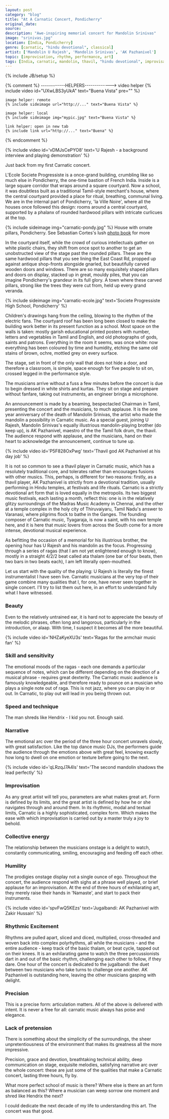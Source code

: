 ```yaml
---
layout: post
category: "blog"
title: "At A Carnatic Concert, Pondicherry"
original_date: 
source: 
description: "Awe-inspiring memorial concert for Mandolin Srinivas"
image: "srinivas.jpg"
location: [India, Pondicherry]
genre: [carnatic, "hindu devotional", classical]
artist: ['Mandolin U Rajesh', 'Mandolin Srinivas', 'AK Pazhanivel']
topic: [improvisation, rhythm, performance, art]
tags: [India, carnatic, mandolin, thavil, "hindu devotional", improvisation, classical, 'Mandolin U Rajesh', 'Mandolin Srinivas', 'AK Pazhanivel', Pondicherry, rhythm, performance, art]
---
```

{% include JB/setup %}

{% comment %}
	------------HELPERS------------->
	video helper
	{% include video id="UXwLBS3yUkA" text="Buena Vista" pre="" %} 

	image helper: remote
	{% include sideimage url="http://..." text="Buena Vista" %}

	image helper: local
	{% include sideimage img="mypic.jpg" text="Buena Vista" %}

	link helper: open in new tab
	{% include link url="http://..." text="Buena" %}
{% endcomment %}

{% include video id='vDMJsCePYO8' text='U Rajesh - a background interview and playing demonstration' %}

<span class="newthought">Just</span>  back from my first Carnatic concert.

 L'Ecole Societe Progressiste is a once-grand building, crumbling like so much else in Pondicherry, the one-time bastion of French India. Inside is a large square corridor that wraps around a square courtyard. Now a school, it was doubtless built as a traditional Tamil-style merchant's house, where the central courtyard provided a place for ritual, breathing, communal living. We are in the internal part of Pondicherry, 'la Ville Noire', where all the houses once followed this design: rooms around a central courtyard, supported by a phalanx of rounded hardwood pillars with intricate curlicues at the top.

{% include sideimage img="carnatic-pondy.jpg" %}
<span class='marginnote'>House with ornate pillars, Pondicherry. See Sebastian Cortes's lush <a href="http://www.tasveerjournal.com/pondicherry/">photo book</a> for more</span>

 In the courtyard itself, while the crowd of curious intellectuals gather on white plastic chairs, they shift from once spot to another to get an unobstructed view of the stage past the rounded pillars. These are the same hardwood pillars that you see lining the East Coast Rd, propped up against antique shop-fronts alongside gnarled, but beautifully carved wooden doors and windows. There are so many exquisitely shaped pillars and doors on display, stacked up in great, mouldy piles, that you can imagine Pondicherry's grandeur in its full glory. A town where these carved pillars, strong like the trees they were cut from, held up every grand veranda. 

{% include sideimage img="carnatic-ecole.jpg" text='Societe Progressiste High School, Pondicherry' %}

Children's drawings hang from the ceiling, blowing to the rhythm of the electric fans. The courtyard roof has been long been closed to make the building work better in its present function as a school. Most space on the walls is taken: mostly garish educational printed posters with number, letters and vegetables in Tamil and English, and old photographs of gods, saints and patrons. Everything in the room it seems, was once white: now everything has been coloured by time and humidity, etching the same old stains of brown, ochre, mottled grey on every surface.

The stage, set in front of the only wall that does not hide a door, and therefore a classroom, is simple, space enough for five people to sit on, crossed legged in the performance style.

The musicians arrive without a fuss a few minutes before the concert is due to begin dressed in white shirts and kurtas. They sit on stage and prepare without fanfare, taking out instruments, an engineer brings a microphone.

An announcement is made by a beaming, bespectacled Chairman in Tamil, presenting the concert and the musicians, to much applause. It is the one year anniversary of the death of Mandolin Srinivas, the artist who made the mandolin a possibility in Carnatic music. As a special guest, joining U Rajesh, Mandolin Srinivas's equally illustrious mandolin-playing brother (do keep up), is AK Pazhanivel, maestro of the the Tamil folk drum, the thavil.  The audience respond with applause, and the musicians, hand on their heart to acknowledge the announcement, continue to tune up.

{% include video id='P5F828OxPwg' text='Thavil god AK Pazhanivel at his day job' %}

It is not so common to see a thavil player in Carnatic music, which has a resolutely traditional core, and tolerates rather than encourages fusions with other musics. This, perhaps, is different for two reasons: firstly, as a thavil player, AK Pazhanivel is strictly from a devotional tradition, usually performing in Hindu temples, at festivals and life rituals. Carnatic is a strictly devotional art form that is loved equally in the metropolis. Its two biggest music festivals, each lasting a month, reflect this: one is in the relatively glitzy surroundings of the Madras Music Academy in Chennai, and the other at a temple complex in the holy city of Thiruvaiyaru, Tamil Nadu's answer to Varanasi, where pilgrims flock to bathe in the Ganges. The founding composer of Carnatic music, Tyagaraja, is now a saint, with  his own temple here, and it is here that music lovers from across the South come for a more intense, devotional musical experience. 

As befitting the occasion of a memorial for his illustrious brother, the opening hour has U Rajesh and his mandolin as the focus. Progressing through a series of ragas (that I am not yet enlightened enough to know), mostly in a straight 4/2/2 beat called ata thalam (one bar of four beats, then two bars in two beats each), I am left literally open-mouthed.

Let us start with the quality of the playing: U Rajesh is literally the finest instrumentalist I have seen live. Carnatic musicians at the very top of their game combine many qualities that I, for one, have never seen together in single concert. I'll try to list them out here, in an effort to understand fully what I have witnessed.

<h3>Beauty</h3>
Even to the relatively untrained ear, it is hard not to appreciate the beauty of the melodic phrases, often long and langorous, particularly in the introduction, or alaap. With time, I suspect it becomes all the more beautiful.

{% include video id='NHZaKyeXU3s' text='Ragas for the armchair music fan' %}


<h3>Skill and sensitivity</h3>
The emotional moods of the ragas - each one demands a particular sequence of notes, which can be different depending on the direction of a musical phrase - requires great dexterity. The Carnatic music audience is famously knowledgeable, and therefore ready to pounce on a musician who plays a single note out of raga. This is not jazz, where you can play in or out. In Carnatic, to play out will lead in you being thrown out. 

<h3>Speed and technique</h3>
The man shreds like Hendrix - I kid you not. Enough said.

<h3>Narrative</h3>
The emotional arc over the period of the three hour concert unravels slowly, with great satisfaction. Like the top dance music DJs, the performers guide the audience through the emotions above with great feel, knowing exactly how long to dwell on one emotion or texture before going to the next.

{% include video id='qLRzqJ7A4ls' text='The second mandolin shadows the lead perfectly' %}

<h3>Improvisation</h3>
As any great artist will tell you, parameters are what makes great art. Form is defined by its limits, and the great artist is defined by how he or she navigates through and around them. In its rhythmic, modal and textual limits, Carnatic is a highly sophisticated, complex form. Which makes the ease with which improvisation is carried out by a master truly a joy to behold.

<h3>Collective energy</h3>
The relationship between the musicians onstage is a delight to watch, constantly communicating, smiling, encouraging and feeding off each other.

<h3>Humility</h3>The prodigies onstage display not a single ounce of ego. Throughout the concert, the audience respond with sighs at a phrase well played, or brief applause for an improvisation. At the end of three hours of exhilarating art, they merely raise their hands in 'Namaste', and start to pack their instruments.

{% include video id='spvFwQ5KEzs' text='Jugalbandi: AK Pazhanivel with Zakir Hussain' %}

<h3>Rhythmic Excitement</h3>
Rhythms are pulled apart, sliced and diced, multiplied, cross-threaded and woven back into complex polyrhythms, all while the musicians - and the entire audience - keep track of the basic thalam, or beat cycle, tapped out on their knees. It is an exhilarating game to watch the three percussionists dart in and out of the basic rhythm, challenging each other to follow, if they dare. One hour of the concert is dedicated to the jugalbandi: the duet between two musicians who take turns to challenge one another. AK Pazhanivel is outstanding here, leaving the other musicians gasping with delight.

<h3>Precision</h3>
This is a precise form: articulation matters. All of the above is delivered with intent. It is never a free for all: carnatic music always has poise and elegance. 



<h3>Lack of pretension</h3>

There is something about the simplicity of the surroundings, the sheer unpretentiousness of the environment that makes its greatness all the more impressive.

Precision, grace and devotion, breathtaking technical ability, deep communication on stage, exquisite melodies, satisfying narrative arc over the whole concert: these are just some of the qualities that make a Carnatic concert, lasting three hours, fly by.

What more perfect school of music is there? Where else is there an art form as balanced as this?
Where a musician can weep sorrow one moment and shred like Hendrix the next?

I could dedicate the next decade of my life to understanding this art. The concert was that good.
